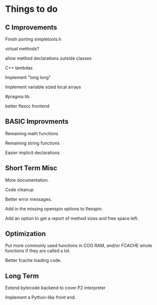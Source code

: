 Things to do
============

C Improvements
--------------
Finish porting simpletools.h

virtual methods?

allow method declarations outside classes

C++ lambdas

Implement "long long"

Implement variable sized local arrays

#pragma lib

better flexcc frontend


BASIC Improvments
-----------------
Remaining math functions

Remaining string functions

Easier implicit declarations

Short Term Misc
---------------
More documentation.

Code cleanup

Better error messages.

Add in the missing openspin options to flexspin.

Add an option to get a report of method sizes and free space left.


Optimization
------------

Put more commonly used functions in COG RAM, and/or FCACHE whole functions
if they are called a lot.

Better fcache loading code.


Long Term
---------

Extend bytecode backend to cover P2 interpreter

Implement a Python-like front end.
